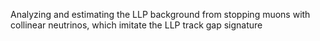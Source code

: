 Analyzing and estimating the LLP background from stopping muons with collinear neutrinos, which imitate the LLP track gap signature
